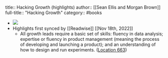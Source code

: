 title:: Hacking Growth (highlights)
author:: [[Sean Ellis and Morgan Brown]]
full-title:: "Hacking Growth"
category:: #books

- ![](https://images-na.ssl-images-amazon.com/images/I/51KEv8n65hL._SL200_.jpg)
- Highlights first synced by [[Readwise]] [[Nov 18th, 2022]]
	- All growth leads require a basic set of skills: fluency in data analysis; expertise or fluency in product management (meaning the process of developing and launching a product); and an understanding of how to design and run experiments. ([Location 663](https://readwise.io/to_kindle?action=open&asin=B01IZTCF6Y&location=663))